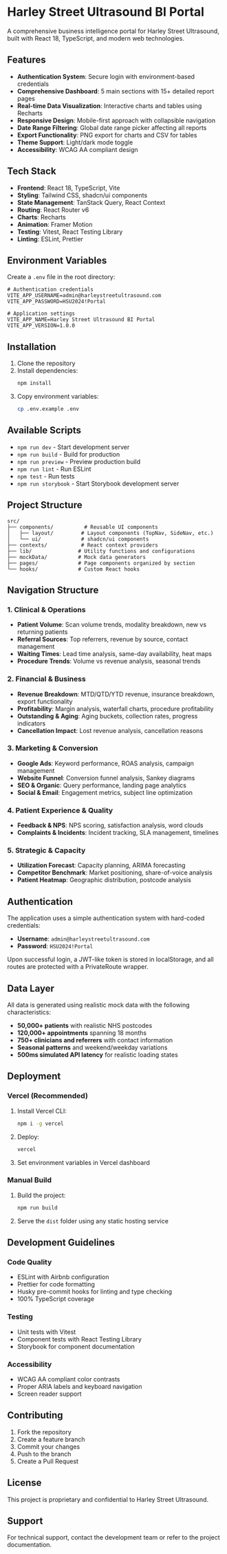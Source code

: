 # Harley Street Ultrasound BI Portal

A comprehensive business intelligence portal for Harley Street Ultrasound, built with React 18, TypeScript, and modern web technologies.

## Features

- **Authentication System**: Secure login with environment-based credentials
- **Comprehensive Dashboard**: 5 main sections with 15+ detailed report pages
- **Real-time Data Visualization**: Interactive charts and tables using Recharts
- **Responsive Design**: Mobile-first approach with collapsible navigation
- **Date Range Filtering**: Global date range picker affecting all reports
- **Export Functionality**: PNG export for charts and CSV for tables
- **Theme Support**: Light/dark mode toggle
- **Accessibility**: WCAG AA compliant design

## Tech Stack

- **Frontend**: React 18, TypeScript, Vite
- **Styling**: Tailwind CSS, shadcn/ui components
- **State Management**: TanStack Query, React Context
- **Routing**: React Router v6
- **Charts**: Recharts
- **Animation**: Framer Motion
- **Testing**: Vitest, React Testing Library
- **Linting**: ESLint, Prettier

## Environment Variables

Create a `.env` file in the root directory:

```env
# Authentication credentials
VITE_APP_USERNAME=admin@harleystreetultrasound.com
VITE_APP_PASSWORD=HSU2024!Portal

# Application settings
VITE_APP_NAME=Harley Street Ultrasound BI Portal
VITE_APP_VERSION=1.0.0
```

## Installation

1. Clone the repository
2. Install dependencies:
   ```bash
   npm install
   ```
3. Copy environment variables:
   ```bash
   cp .env.example .env
   ```

## Available Scripts

- `npm run dev` - Start development server
- `npm run build` - Build for production
- `npm run preview` - Preview production build
- `npm run lint` - Run ESLint
- `npm test` - Run tests
- `npm run storybook` - Start Storybook development server

## Project Structure

```
src/
├── components/          # Reusable UI components
│   ├── layout/         # Layout components (TopNav, SideNav, etc.)
│   └── ui/             # shadcn/ui components
├── contexts/           # React context providers
├── lib/               # Utility functions and configurations
├── mockData/          # Mock data generators
├── pages/             # Page components organized by section
└── hooks/             # Custom React hooks
```

## Navigation Structure

### 1. Clinical & Operations
- **Patient Volume**: Scan volume trends, modality breakdown, new vs returning patients
- **Referral Sources**: Top referrers, revenue by source, contact management
- **Waiting Times**: Lead time analysis, same-day availability, heat maps
- **Procedure Trends**: Volume vs revenue analysis, seasonal trends

### 2. Financial & Business
- **Revenue Breakdown**: MTD/QTD/YTD revenue, insurance breakdown, export functionality
- **Profitability**: Margin analysis, waterfall charts, procedure profitability
- **Outstanding & Aging**: Aging buckets, collection rates, progress indicators
- **Cancellation Impact**: Lost revenue analysis, cancellation reasons

### 3. Marketing & Conversion
- **Google Ads**: Keyword performance, ROAS analysis, campaign management
- **Website Funnel**: Conversion funnel analysis, Sankey diagrams
- **SEO & Organic**: Query performance, landing page analytics
- **Social & Email**: Engagement metrics, subject line optimization

### 4. Patient Experience & Quality
- **Feedback & NPS**: NPS scoring, satisfaction analysis, word clouds
- **Complaints & Incidents**: Incident tracking, SLA management, timelines

### 5. Strategic & Capacity
- **Utilization Forecast**: Capacity planning, ARIMA forecasting
- **Competitor Benchmark**: Market positioning, share-of-voice analysis
- **Patient Heatmap**: Geographic distribution, postcode analysis

## Authentication

The application uses a simple authentication system with hard-coded credentials:

- **Username**: `admin@harleystreetultrasound.com`
- **Password**: `HSU2024!Portal`

Upon successful login, a JWT-like token is stored in localStorage, and all routes are protected with a PrivateRoute wrapper.

## Data Layer

All data is generated using realistic mock data with the following characteristics:

- **50,000+ patients** with realistic NHS postcodes
- **120,000+ appointments** spanning 18 months
- **750+ clinicians and referrers** with contact information
- **Seasonal patterns** and weekend/weekday variations
- **500ms simulated API latency** for realistic loading states

## Deployment

### Vercel (Recommended)

1. Install Vercel CLI:
   ```bash
   npm i -g vercel
   ```

2. Deploy:
   ```bash
   vercel
   ```

3. Set environment variables in Vercel dashboard

### Manual Build

1. Build the project:
   ```bash
   npm run build
   ```

2. Serve the `dist` folder using any static hosting service

## Development Guidelines

### Code Quality
- ESLint with Airbnb configuration
- Prettier for code formatting
- Husky pre-commit hooks for linting and type checking
- 100% TypeScript coverage

### Testing
- Unit tests with Vitest
- Component tests with React Testing Library
- Storybook for component documentation

### Accessibility
- WCAG AA compliant color contrasts
- Proper ARIA labels and keyboard navigation
- Screen reader support

## Contributing

1. Fork the repository
2. Create a feature branch
3. Commit your changes
4. Push to the branch
5. Create a Pull Request

## License

This project is proprietary and confidential to Harley Street Ultrasound.

## Support

For technical support, contact the development team or refer to the project documentation.